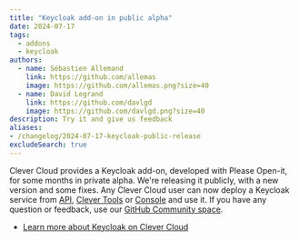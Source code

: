 ```yaml
---
title: "Keycloak add-on in public alpha"
date: 2024-07-17
tags:
  - addons
  - keycloak
authors:
  - name: Sébastien Allemand
    link: https://github.com/allemas
    image: https://github.com/allemas.png?size=40
  - name: David Legrand
    link: https://github.com/davlgd
    image: https://github.com/davlgd.png?size=40
description: Try it and give us feedback
aliases:
- /changelog/2024-07-17-keycloak-public-release
excludeSearch: true
---
```


Clever Cloud provides a Keycloak add-on, developed with Please Open-it, for some months in private alpha. We're releasing it publicly, with a new version and some fixes. Any Clever Cloud user can now deploy a Keycloak service from [API](/api/), [Clever Tools](https://github.com/CleverCloud/clever-tools) or [Console](https://console.clever-cloud.com) and use it. If you have any question or feedback, use our [GitHub Community space](https://github.com/CleverCloud/Community/discussions/categories/keycloak).

- [Learn more about Keycloak on Clever Cloud](/doc/addons/keycloak/)